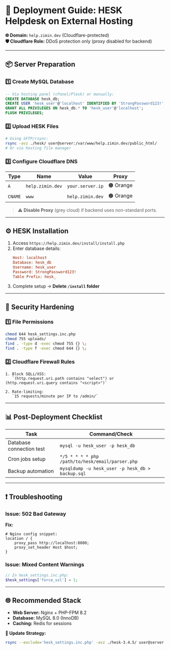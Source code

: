 # **🚀 Deployment Guide: HESK Helpdesk on External Hosting**  
**🌐 Domain:** `help.zimin.dev` (Cloudflare-protected)  
**🛡️ Cloudflare Role:** DDoS protection only (proxy disabled for backend)  

---

## **📦 Server Preparation**  
### **1️⃣ Create MySQL Database**  
```sql
-- Via hosting panel (cPanel/Plesk) or manually:
CREATE DATABASE hesk_db;
CREATE USER 'hesk_user'@'localhost' IDENTIFIED BY 'StrongPassword123!';
GRANT ALL PRIVILEGES ON hesk_db.* TO 'hesk_user'@'localhost';
FLUSH PRIVILEGES;
```

### **2️⃣ Upload HESK Files**  
```bash
# Using SFTP/rsync:
rsync -avz ./hesk/ user@server:/var/www/help.zimin.dev/public_html/
# Or via hosting file manager
```

### **3️⃣ Configure Cloudflare DNS**  
| **Type** | **Name**       | **Value**               | **Proxy** |  
|----------|----------------|-------------------------|-----------|  
| `A`      | `help.zimin.dev` | `your.server.ip`        | 🟠 Orange |  
| `CNAME`  | `www`           | `help.zimin.dev`        | 🟠 Orange |  

> ⚠️ **Disable Proxy** (grey cloud) if backend uses non-standard ports.

---

## **⚙️ HESK Installation**  
1. Access `https://help.zimin.dev/install/install.php`  
2. Enter database details:  
   ```ini
   Host: localhost  
   Database: hesk_db  
   Username: hesk_user  
   Password: StrongPassword123!  
   Table Prefix: hesk_  
   ```  
3. Complete setup → **Delete `/install` folder**  

---

## **🔐 Security Hardening**  
### **1️⃣ File Permissions**  
```bash
chmod 644 hesk_settings.inc.php
chmod 755 uploads/
find . -type d -exec chmod 755 {} \;
find . -type f -exec chmod 644 {} \;
```

### **2️⃣ Cloudflare Firewall Rules**  
```text
1. Block SQLi/XSS:  
   `(http.request.uri.path contains "select") or (http.request.uri.query contains "<script>")`  

2. Rate-limiting:  
   `15 requests/minute per IP to /admin/`  
```

---

## **📊 Post-Deployment Checklist**  
| **Task**                      | **Command/Check**                  |  
|-------------------------------|------------------------------------|  
| Database connection test      | `mysql -u hesk_user -p hesk_db`    |  
| Cron jobs setup               | `*/5 * * * * php /path/to/hesk/email/parser.php` |  
| Backup automation             | `mysqldump -u hesk_user -p hesk_db > backup.sql` |  

---

## **❗ Troubleshooting**  
### **Issue: 502 Bad Gateway**  
**Fix:**  
```nginx
# Nginx config snippet:
location / {
    proxy_pass http://localhost:8080;
    proxy_set_header Host $host;
}
```

### **Issue: Mixed Content Warnings**  
```php
// In hesk_settings.inc.php:
$hesk_settings['force_ssl'] = 1;
```

---

## **🌐 Recommended Stack**  
- **Web Server:** Nginx + PHP-FPM 8.2  
- **Database:** MySQL 8.0 (InnoDB)  
- **Caching:** Redis for sessions  

**🔄 Update Strategy:**  
```bash
rsync --exclude='hesk_settings.inc.php' -avz ./hesk-3.4.5/ user@server:/path/to/helpdesk/
```
